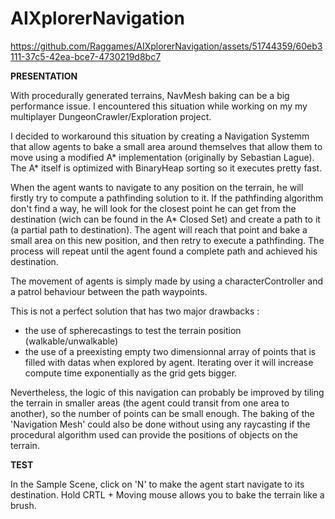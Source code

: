 # AIXplorerNavigation

https://github.com/Raggames/AIXplorerNavigation/assets/51744359/60eb3111-37c5-42ea-bce7-4730219d8bc7

<b> PRESENTATION </b>

With procedurally generated terrains, NavMesh baking can be a big performance issue. 
I encountered this situation while working on my my multiplayer DungeonCrawler/Exploration project.

I decided to workaround this situation by creating a Navigation Systemm that allow agents to bake a small area around themselves that allow them to move
using a modified  A* implementation (originally by Sebastian Lague).
The A* itself is optimized with BinaryHeap sorting so it executes pretty fast.

When the agent wants to navigate to any position on the terrain, he will firstly try to compute a pathfinding solution to it. If the pathfinding algorithm don't find
a way, he will look for the closest point he can get from the destination (wich can be found in the A* Closed Set) and create a path to it (a partial path to destination). 
The agent will reach that point and bake a small area on this new position, and then retry to execute a pathfinding.
The process will repeat until the agent found a complete path and achieved his destination.

The movement of agents is simply made by using a characterController and a patrol behaviour between the path waypoints.

This is not a perfect solution that has two major drawbacks :
- the use of spherecastings to test the terrain position (walkable/unwalkable)
- the use of a preexisting empty two dimensionnal array of points that is filled with datas when explored by agent. Iterating over it will increase compute time exponentially as the grid gets bigger.
 
Nevertheless, the logic of this navigation can probably be improved by tiling the terrain in smaller areas (the agent could transit from one area to another), so the number of points can be small enough.
The baking of the 'Navigation Mesh' could also be done without using any raycasting if the procedural algorithm used can provide the positions of objects on the terrain. 

<b> TEST </b>

In the Sample Scene, click on 'N' to make the agent start navigate to its destination. 
Hold CRTL + Moving mouse allows you to bake the terrain like a brush.
